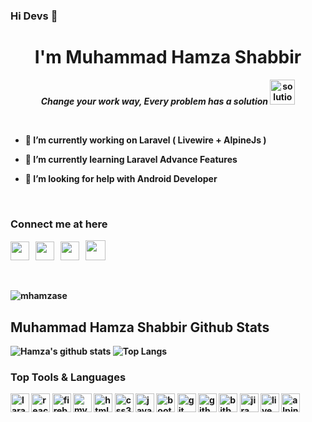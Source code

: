 ### Hi Devs 👋
<h1 align="center">I'm Muhammad Hamza Shabbir</h1>
<p align="center"> <b><i>Change your work way, Every problem has a solution</i><b> <img src="https://cdn-icons-png.flaticon.com/512/4185/4185733.png" alt="solution" width="40" height="40" /> </p>

<br>

- 🔭 I’m currently working on **Laravel ( Livewire + AlpineJs )**

- 🌱 I’m currently learning **Laravel Advance Features**

- 🤝 I’m looking for help with **Android Developer**

<!-- - 👨‍💻 Check my website : https://mhamzase.com/ -->


<br>

### Connect me at here

<span><a href="https://www.linkedin.com/in/mhamzase/" ><img src="https://cdn-icons-png.flaticon.com/512/174/174857.png" width="30" height="30" target="_blank" /></a>
&nbsp;
<a href="https://web.facebook.com/mhamzase/" ><img src="https://cdn-icons-png.flaticon.com/512/1384/1384053.png" width="30" height="30" target="_blank" /></a>
&nbsp;
<a href="https://www.instagram.com/haimiraj/" ><img src="https://cdn-icons-png.flaticon.com/512/2111/2111463.png" width="30" height="30" target="_blank" /></a>
&nbsp;
<a href="https://www.youtube.com/channel/UCpuaOF3YbZ35yuinh4aDb-w" ><img src="https://cdn-icons-png.flaticon.com/512/1384/1384060.png" width="32" height="32" target="_blank" /></a>
<span>

<br>
  
<p align="left"> <img src="https://komarev.com/ghpvc/?username=mhamzase&label=Profile%20views&color=0e75b6&style=flat" alt="mhamzase" /> </p>

## Muhammad Hamza Shabbir Github Stats

<span> ![Hamza's github stats](https://github-readme-stats.vercel.app/api?username=mhamzase&theme=tokyonight&show_icons=true&count_private=true) </span>
<span> ![Top Langs](https://github-readme-stats.vercel.app/api/top-langs/?username=mhamzase&theme=tokyonight&show=csharp)</span>


### Top Tools & Languages <br>
<img src="https://cdn.iconscout.com/icon/free/png-64/laravel-3521540-2944958.png" alt="laravel" width="30" height="30"/>
<img src="https://cdn.iconscout.com/icon/free/png-64/react-226053.png" alt="reactjs" width="30" height="30"/>
<img src="https://cdn.iconscout.com/icon/free/png-64/firebase-3521427-2944871.png" alt="firebase" width="30" height="30"/>
<img src="https://cdn.iconscout.com/icon/free/png-64/mysql-3628940-3030165.png" alt="mysql" width="30" height="30"/>
<img src="https://cdn.iconscout.com/icon/free/png-64/html-3628838-3030115.png" alt="html5" width="30" height="30"/>
<img src="https://cdn.iconscout.com/icon/free/png-64/css-131-722685.png" alt="css3" width="30" height="30"/>
<img src="https://cdn.iconscout.com/icon/free/png-64/javascript-1-225993.png" alt="javascript" width="30" height="30"/>
<img src="https://cdn.iconscout.com/icon/free/png-64/bootstrap-226077.png" alt="bootstrap" width="30" height="30"/>
<img src="https://cdn.iconscout.com/icon/free/png-64/git-225996.png" alt="git" width="30" height="30"/>
<img src="https://cdn.iconscout.com/icon/free/png-64/github-1521500-1288242.png" alt="github" width="30" height="30"/>
<img src="https://cdn.iconscout.com/icon/free/png-64/bitbucket-3521305-2944724.png" alt="bitbucket" width="30" height="30"/>
<img src="https://cdn.iconscout.com/icon/free/png-64/jira-3521518-2945021.png" alt="jira" width="30" height="30"/>
<img src="https://laravel-livewire.com/img/twitter.png" alt="livewire" width="30" height="30"/>
<img src="https://cdn.worldvectorlogo.com/logos/alpinejs.svg" alt="alpinejs" width="30" height="30"/>
  
